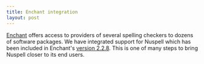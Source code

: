 ```yaml
---
title: Enchant integration
layout: post
---
```

[Enchant](https://abiword.github.io/enchant/) offers access to providers of
several spelling checkers to dozens of software packages. We have integrated
support for Nuspell which has been included in Enchant's
[version 2.2.8](https://github.com/AbiWord/enchant/blob/master/NEWS). This is
one of many steps to bring Nuspell closer to its end users.
